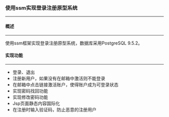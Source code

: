 ### **使用ssm实现登录注册原型系统**
***

#### **概述**
***

使用ssm框架实现登录注册原型系统，数据库采用PostgreSQL 9.5.2。

#### **实现功能**
***

* 登录、退出
* 注册新用户，如果没有在邮箱中激活则不能登录
* 在邮箱中点击链接激活账户，使得账户成为可登录状态
* 实现密码找回功能
* 实现修改密码功能
* Jsp页面静态内容国际化
* 在注册时输入验证码，防止恶意的注册用户
